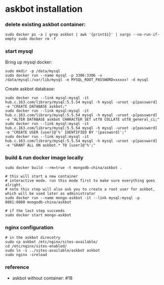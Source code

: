 # askbot installation

### delete existing askbot container:

	sudo docker ps -a | grep askbot | awk '{print$1}' | xargs --no-run-if-empty sudo docker rm -f

### start mysql

Bring up mysql docker:

	sudo mkdir -p /data/mysql
	sudo docker run --name mysql -p 3306:3306 -v /data/mysql:/var/lib/mysql -e MYSQL_ROOT_PASSWORD=xxxxx! -d mysql

Create askbot database:

	sudo docker run --link mysql:mysql -it hub.c.163.com/library/mysql:5.5.54 mysql -h mysql -uroot -p[password] -e "CREATE DATABASE askbot;"
	sudo docker run --link mysql:mysql -it hub.c.163.com/library/mysql:5.5.54 mysql -h mysql -uroot -p[password] -e "ALTER DATABASE askbot CHARACTER SET utf8 COLLATE utf8_general_ci;"
	sudo docker run --link mysql:mysql -it hub.c.163.com/library/mysql:5.5.54 mysql -h mysql -uroot -p[password] -e "CREATE USER [user]@'%' IDENTIFIED BY '[password]';"
	sudo docker run --link mysql:mysql -it hub.c.163.com/library/mysql:5.5.54 mysql -h mysql -uroot -p[password] -e "GRANT ALL ON askbot.* TO [user]@'%';"

### build & run docker image locally

	sudo docker build --rm=true -t mongodb-china/askbot .

	# this will start a new container
	# interactive mode. run this mode first to make sure everything goes alright.
	# note this step will also ask you to create a root user for askbot, which will be used later as administrator
	sudo docker run --name mongo-askbot -it --link mysql:mysql -p 8081:8080 mongodb-china/askbot
	
	# if the last step succeeds
	sudo docker start mongo-askbot
	
### nginx configuration
	# in the askbot direcotry
	sudo cp askbot /etc/nginx/sites-available/
	cd /etc/nginx/sites-enabled/
	sudo ln -s ../sites-available/askbot askbot
	sudo nginx -sreload


### reference
- askbot without container: #18
